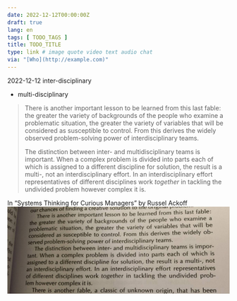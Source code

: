 ```yaml
---
date: 2022-12-12T00:00:00Z
draft: true
lang: en
tags: [ TODO_TAGS ]
title: TODO_TITLE
type: link # image quote video text audio chat
via: "[Who](http://example.com)"
---
```



2022-12-12 inter-disciplinary
+ multi-disciplinary


> There is another important lesson to be learned from this last fable: the greater the variety of backgrounds of the people who examine a problematic situation, the greater the variety of variables that will be considered as susceptible to control. From this derives the widely observed problem-solving power of interdisciplinary teams.
>
> The distinction between inter- and multidisciplinary teams is important. When a complex problem is divided into parts each of which is assigned to a different discipline for solution, the result is a multi-, not an interdisciplinary effort. In an interdisciplinary effort representatives of different disciplines work *together* in tackling the undivided problem however complex it is.

In “Systems Thinking for Curious Managers” by Russel Ackoff
![2022-12-12 inter-disciplinary](2022-12-12%20inter-disciplinary.jpeg)

